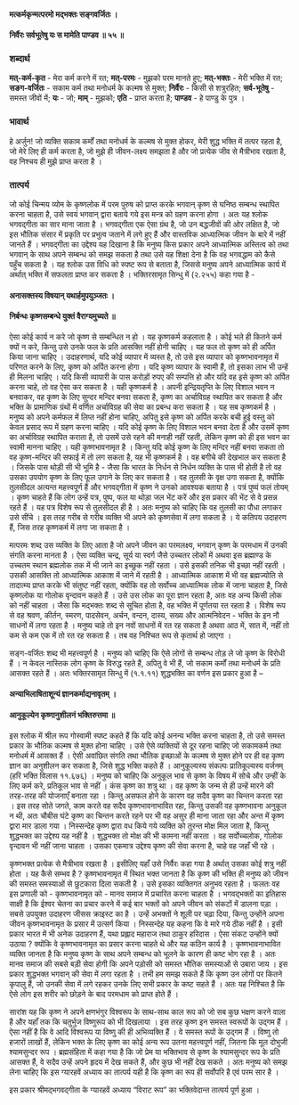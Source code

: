 #### मत्कर्मकृन्मत्परमो मद्भक्तः सङ्गवर्जितः ।
#### निर्वैरः सर्वभूतेषु यः स मामेति पाण्डव ॥ ५५ ॥

### शब्दार्थ

**मत्-कर्म-कृत** - मेरा कर्म करने में रत; **मत्-परमः** - मुझको परम मानते हुए; **मत्-भक्तः** - मेरी भक्ति में रत; **सङग-वर्जितः** - सकाम कर्म तथा मनोधर्म के कल्मष से मुक्त; **निर्वैरः** - किसी से शत्रुरहित; **सर्व-भूतेषु** - समस्त जीवों में; **यः** - जो; **माम्** - मुझको; **एति** - प्राप्त करता है; **पाण्डव** - हे पाण्डु के पुत्र ।

### भावार्थ

हे अर्जुन! जो व्यक्ति सकाम कर्मों तथा मनोधर्म के कल्मष से मुक्त होकर, मेरी शुद्ध भक्ति में तत्पर रहता है, जो मेरे लिए ही कर्म करता है, जो मुझे ही जीवन-लक्ष्य समझता है और जो प्रत्येक जीव से मैत्रीभाव रखता है, वह निश्चय ही मुझे प्राप्त करता है ।

### तात्पर्य

जो कोई चिन्मय व्योम के कृष्णलोक में परम पुरुष को प्राप्त करके भगवान् कृष्ण से घनिष्ठ सम्बन्ध स्थापित करना चाहता है, उसे स्वयं भगवान् द्वारा बताये गये इस मन्त्र को ग्रहण करना होगा । अतः यह श्लोक भगवद्गीता का सार माना जाता है । भगवद्गीता एक ऐसा ग्रंथ है, जो उन बद्धजीवों की ओर लक्षित है, जो इस भौतिक संसार में प्रकृति पर प्रभुत्व जताने में लगे हुए हैं और वास्तविक आध्यात्मिक जीवन के बारे में नहीं जानते हैं । भगवद्गीता का उद्देश्य यह दिखाना है कि मनुष्य किस प्रकार अपने आध्यात्मिक अस्तित्व को तथा भगवान् के साथ अपने सम्बन्ध को समझ सकता है तथा उसे यह शिक्षा देना है कि वह भगवद्धाम को कैसे पहुँच सकता है । यह श्लोक उस विधि को स्पष्ट रूप से बताता है, जिससे मनुष्य अपने आध्यात्मिक कार्य में अर्थात् भक्ति में सफलता प्राप्त कर सकता है । भक्तिरसामृत सिन्धु में (२.२५५) कहा गया है -

#### अनासक्तस्य विषयान् यथार्हमुपयुञ्जतः ।
#### निर्बन्धः कृष्णसम्बन्धे युक्तं वैराग्यमुच्यते ॥

ऐसा कोई कार्य न करे जो कृष्ण से सम्बन्धित न हो । यह कृष्णकर्म कहलाता है । कोई भले ही कितने कर्म क्यों न करे, किन्तु उसे उनके फल के प्रति आसक्ति नहीं होनी चाहिए । यह फल तो कृष्ण को ही अर्पित किया जाना चाहिए । उदाहरणार्थ, यदि कोई व्यापार में व्यस्त है, तो उसे इस व्यापार को कृष्णभावनामृत में परिणत करने के लिए, कृष्ण को अर्पित करना होगा । यदि कृष्ण व्यापार के स्वामी हैं, तो इसका लाभ भी उन्हें ही मिलना चाहिए । यदि किसी व्यापारी के पास करोड़ों रुपए की सम्पत्ति हो और यदि वह इसे कृष्ण को अर्पित करना चाहे, तो वह ऐसा कर सकता है । यही कृष्णकर्म है । अपनी इन्द्रियतृप्ति के लिए विशाल भवन न बनवाकर, वह कृष्ण के लिए सुन्दर मन्दिर बनवा सकता है, कृष्ण का अर्चाविग्रह स्थापित कर सकता है और भक्ति के प्रामाणिक ग्रंथों में वर्णित अर्चाविग्रह की सेवा का प्रबन्ध करा सकता है । यह सब कृष्णकर्म है । मनुष्य को अपने कर्मफल में लिप्त नहीं होना चाहिए, अपितु इसे कृष्ण को अर्पित करके बची हुई वस्तु को केवल प्रसाद रूप में ग्रहण करना चाहिए । यदि कोई कृष्ण के लिए विशाल भवन बनवा देता है और उसमें कृष्ण का अर्चाविग्रह स्थापित कराता है, तो उसमें उसे रहने की मनाही नहीं रहती, लेकिन कृष्ण को ही इस भवन का स्वामी मानना चाहिए । यही कृष्णभावनामृत है । किन्तु यदि कोई कृष्ण के लिए मन्दिर नहीं बनवा सकता तो वह कृष्ण-मन्दिर की सफाई में तो लग सकता है, यह भी कृष्णकर्म है । वह बगीचे की देखभाल कर सकता है । जिसके पास थोड़ी सी भी भूमि है - जैसा कि भारत के निर्धन से निर्धन व्यक्ति के पास भी होती है तो वह उसका उपयोग कृष्ण के लिए फूल उगाने के लिए कर सकता है । वह तुलसी के वृक्ष उगा सकता है, क्योंकि तुलसीदल अत्यन्त महत्त्वपूर्ण हैं और भगवद्गीता में कृष्ण ने उनको आवश्यक बताया है । पत्रं पुष्यं फलं तोयम् । कृष्ण चाहते हैं कि लोग उन्हें पत्र, पुष्प, फल या थोड़ा जल भेंट करें और इस प्रकार की भेंट से वे प्रसन्न रहते हैं । यह पत्र विशेष रूप से तुलसीदल ही है । अतः मनुष्य को चाहिए कि वह तुलसी का पौधा लगाकर उसे सींचे । इस तरह गरीब से गरीब व्यक्ति भी अपने को कृष्णसेवा में लगा सकता है । ये कतिपय उदाहरण हैं, जिस तरह कृष्णकर्म में लगा जा सकता है ।

मत्परमः शब्द उस व्यक्ति के लिए आता है जो अपने जीवन का परमलक्ष्य, भगवान् कृष्ण के परमधाम में उनकी संगति करना मानता है । ऐसा व्यक्ति चन्द्र, सूर्य या स्वर्ग जैसे उच्चतर लोकों में अथवा इस ब्रह्माण्ड के उच्चतम स्थान ब्रह्मलोक तक में भी जाने का इच्छुक नहीं रहता । उसे इसकी तनिक भी इच्छा नहीं रहती । उसकी आसक्ति तो आध्यात्मिक आकाश में जाने में रहती है । आध्यात्मिक आकाश में भी वह ब्रह्मज्योति से तादात्म्य प्राप्त करके भी संतुष्ट नहीं रहता, क्योंकि वह तो सर्वोच्च आध्यात्मिक लोक में जाना चाहता है, जिसे कृष्णलोक या गोलोक वृन्दावन कहते हैं । उसे उस लोक का पूरा ज्ञान रहता है, अतः वह अन्य किसी लोक को नहीं चाहता । जैसा कि मद्भक्तः शब्द से सूचित होता है, वह भक्ति में पूर्णतया रत रहता है । विशेष रूप से वह श्रवण, कीर्तन, स्मरण, पादसेवन, अर्चन, वन्दन, दास्य, सख्य और आत्मनिवेदन - भक्ति के इन नौ साधनों में लगा रहता है । मनुष्य चाहे तो इन नवों साधनों में रत रह सकता है अथवा आठ में, सात में, नहीं तो कम से कम एक में तो रत रह सकता है । तब वह निश्चित रूप से कृतार्थ हो जाएगा ।

सङ्ग-वर्जितः शब्द भी महत्त्वपूर्ण है । मनुष्य को चाहिए कि ऐसे लोगों से सम्बन्ध तोड़ ले जो कृष्ण के विरोधी हैं । न केवल नास्तिक लोग कृष्ण के विरुद्ध रहते हैं, अपितु वे भी हैं, जो सकाम कर्मों तथा मनोधर्म के प्रति आसक्त रहते हैं । अतः भक्तिरसामृत सिन्धु में (१.१.११) शुद्धभक्ति का वर्णन इस प्रकार हुआ है –

#### अन्याभिलाषिताशून्यं ज्ञानकर्माद्यनावृतम् ।
#### आनुकूल्येन कृष्णानुशीलनं भक्तिरुत्तमा ॥

इस श्लोक में श्रील रूप गोस्वामी स्पष्ट कहते हैं कि यदि कोई अनन्य भक्ति करना चाहता है, तो उसे समस्त प्रकार के भौतिक कल्मष से मुक्त होना चाहिए । उसे ऐसे व्यक्तियों से दूर रहना चाहिए जो सकामकर्म तथा मनोधर्म में आसक्त हैं । ऐसी अवांछित संगति तथा भौतिक इच्छाओं के कल्मष से मुक्त होने पर ही वह कृष्ण ज्ञान का अनुशीलन कर सकता है, जिसे शुद्ध भक्ति कहते हैं । आनुकूल्यस्य संकल्पः प्रातिकूल्यस्य वर्जनम् (हरि भक्ति विलास ११.६७६) । मनुष्य को चाहिए कि अनुकूल भाव से कृष्ण के विषय में सोचे और उन्हीं के लिए कर्म करे, प्रतिकूल भाव से नहीं । कंस कृष्ण का शत्रु था । वह कृष्ण के जन्म से ही उन्हें मारने की तरह-तरह की योजनाएँ बनाता रहा । किन्तु असफल होने के कारण वह सदैव कृष्ण का चिन्तन करता रहा । इस तरह सोते जगते, काम करते वह सदैव कृष्णभावनाभावित रहा, किन्तु उसकी वह कृष्णभावना अनुकूल न थी, अतः चौबीस घंटे कृष्ण का चिन्तन करते रहने पर भी वह असुर ही माना जाता रहा और अन्त में कृष्ण द्वारा मार डाला गया । निस्सन्देह कृष्ण द्वारा वध किये गये व्यक्ति को तुरन्त मोक्ष मिल जाता है, किन्तु शुद्धभक्त का उद्देश्य यह नहीं है । शुद्धभक्त तो मोक्ष की भी कामना नहीं करता । वह सर्वोच्चलोक, गोलोक वृन्दावन भी नहीं जाना चाहता । उसका एकमात्र उद्देश्य कृष्ण की सेवा करना है, चाहे वह जहाँ भी रहे ।

कृष्णभक्त प्रत्येक से मैत्रीभाव रखता है । इसीलिए यहाँ उसे निर्वैरः कहा गया है अर्थात् उसका कोई शत्रु नहीं होता । यह कैसे सम्भव है ? कृष्णभावनामृत में स्थित भक्त जानता है कि कृष्ण की भक्ति ही मनुष्य को जीवन की समस्त समस्याओं से छुटकारा दिला सकती है । उसे इसका व्यक्तिगत अनुभव रहता है । फलतः वह इस प्रणाली को - कृष्णभावनामृत को - मानव समाज में प्रचारित करना चाहता है । भगवद्भक्तों का इतिहास साक्षी है कि ईश्वर चेतना का प्रचार करने में कई बार भक्तों को अपने जीवन को संकटों में डालना पड़ा । सबसे उपयुक्त उदाहरण जीसस क्राइस्ट का है । उन्हें अभक्तों ने शूली पर चढ़ा दिया, किन्तु उन्होंने अपना जीवन कृष्णभावनामृत के प्रसार में उत्सर्ग किया । निस्सन्देह यह कहना कि वे मारे गये ठीक नहीं है । इसी प्रकार भारत में भी अनेक उदाहरण हैं, यथा प्रह्लाद महाराज तथा ठाकुर हरिदास । ऐसा संकट उन्होंने क्यों उठाया ? क्योंकि वे कृष्णभावनामृत का प्रसार करना चाहते थे और यह कठिन कार्य है । कृष्णभावनाभावित व्यक्ति जानता है कि मनुष्य कृष्ण के साथ अपने सम्बन्ध को भूलने के कारण ही कष्ट भोग रहा है । अतः मानव समाज की सबसे बड़ी सेवा होगी कि अपने पड़ोसी को समस्त भौतिक समस्याओं से उबारा जाय । इस प्रकार शुद्धभक्त भगवान् की सेवा में लगा रहता है । तभी हम समझ सकते हैं कि कृष्ण उन लोगों पर कितने कृपालु हैं, जो उनकी सेवा में लगे रहकर उनके लिए सभी प्रकार के कष्ट सहते हैं । अतः यह निश्चित है कि ऐसे लोग इस शरीर को छोड़ने के बाद परमधाम को प्राप्त होते हैं ।

सारांश यह कि कृष्ण ने अपने क्षणभंगुर विश्वरूप के साथ-साथ काल रूप को जो सब कुछ भक्षण करने वाला है और यहाँ तक कि चतुर्भुज विष्णुरूप को भी दिखलाया । इस तरह कृष्ण इन समस्त स्वरूपों के उद्गम हैं । ऐसा नहीं है कि वे आदि विश्वरूप या विष्णु की ही अभिव्यक्ति हैं । वे समस्त रूपों के उद्गम हैं । विष्णु तो हजारों लाखों हैं, लेकिन भक्त के लिए कृष्ण का कोई अन्य रूप उतना महत्त्वपूर्ण नहीं, जितना कि मूल दोभुजी श्यामसुन्दर रूप । ब्रह्मसंहिता में कहा गया है कि जो प्रेम या भक्तिभाव से कृष्ण के श्यामसुन्दर रूप के प्रति आसक्त हैं, वे सदैव उन्हें अपने हृदय में देख सकते हैं, और कुछ भी नहीं देख सकते । अतः मनुष्य को समझ लेना चाहिए कि इस ग्यारहवें अध्याय का तात्पर्य यही है कि कृष्ण का रूप ही सर्वोपरि है एवं परम सार है ।

इस प्रकार श्रीमद्भगवद्गीता के ग्यारहवें अध्याय “विराट रूप” का भक्तिवेदान्त तात्पर्य पूर्ण हुआ ।